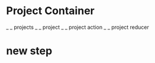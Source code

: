 <!--this is for creating and checking off steps-->
# Project Container
_ _ projects
_ _ project
_ _ project action
_ _ project reducer 

# new step